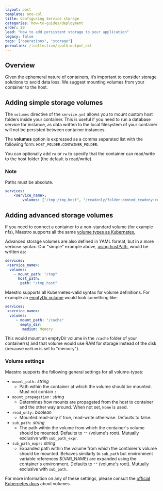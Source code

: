 ```yaml
---
layout: post
template: one-col
title: Configuring Service storage
categories: how-to-guides/deployment
order: 20
lead: "How to add persistent storage to your application"
legacy: false
tags: ["operations", "storage"]
permalink: /:collection/:path:output_ext
---
```


## Overview

Given the ephemeral nature of containers, it’s important to consider storage solutions to avoid data loss. We suggest mounting volumes from your container to the host.

## Adding simple storage volumes

The `volumes` directive of the `service.yml` allows you to mount custom host folders inside your container. This is useful if you need to run a database service for instance, as data written to the local filesystem of your container will not be persisted between container instances.

The **volumes** option is expressed as a comma separated list with the following form: `HOST_FOLDER:CONTAINER_FOLDER`.

You can optionally add `ro` or `rw` to specify that the container can read/write to the host folder (the default is read/write).

### Note

<div class="notice notice-warning"><p>Paths must be absolute.</p></div>

```yaml
services:
    <service_name>:
        volumes: ["/tmp:/tmp_host", "/readonly/folder:/mnted_readony:ro"]
```

## Adding advanced storage volumes

If you need to connect a container to a non-standard volume (for example nfs), Maestro supports all the same [volume types as Kubernetes.](https://kubernetes.io/docs/concepts/storage/volumes/#types-of-volumes) 

Advanced storage volumes are also defined in YAML format, but in a more verbose syntax. Our "simple" example above, [using hostPath](https://kubernetes.io/docs/concepts/storage/volumes/#hostpath), would be written as:

```yaml
services:
 <service_name>:
  volumes:
    - mount_path: "/tmp"
      host_path: 
       path: "/tmp_host"
```

Maestro supports all Kubernetes-valid syntax for volume definitions.  For example an [emptyDir volume](https://kubernetes.io/docs/concepts/storage/volumes/#emptydir)  would look something like:

```yaml
services:
 <service_name>:
  volumes:
	 - mount_path: "/cache"
       empty_dir:
        medium: Memory
```

This would mount an emptyDir volume in the `/cache` folder of your container(s) and that volume would use RAM for storage instead of the disk (because `medium` is set to "memory").

### Volume settings

Maestro supports the following general settings for all volume-types:

- `mount_path:` *string*
    - Path within the container at which the volume should be mounted. Must not contain `:`
- `mount_propagation:` *string*
    - Determines how mounts are propagated from the host to container and the other way around. When not set, `None` is used.
- `read_only:` *boolean*
    - Mounted read-only if true, read-write otherwise. Defaults to false.
- `sub_path:` *string*
    - The path within the volume from which the container's volume should be mounted. Defaults to `""` (volume's root). Mutually exclusive with `sub_path_expr`.
- `sub_path_expr:` *string*
    - Expanded path within the volume from which the container's volume should be mounted. Behaves similarly to `sub_path` but environment variable references $(VAR_NAME) are expanded using the container's environment. Defaults to `""` (volume's root). Mutually exclusive with `sub_path`.

For more information on any of these settings, please consult the [official Kubernetes docs](https://kubernetes.io/docs/concepts/storage/volumes/) about volumes.